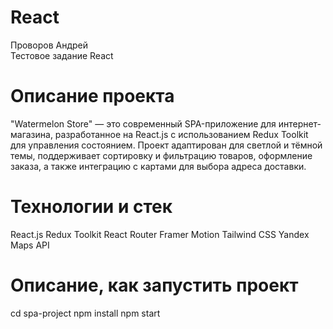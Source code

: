 # React
Проворов Андрей <br>
Тестовое задание React
# Описание проекта
"Watermelon Store" — это современный SPA-приложение для интернет-магазина, разработанное на React.js с использованием Redux Toolkit для управления состоянием. Проект адаптирован для светлой и тёмной темы, поддерживает сортировку и фильтрацию товаров, оформление заказа, а также интеграцию с картами для выбора адреса доставки.
# Технологии и стек
 React.js 
 Redux Toolkit 
 React Router 
 Framer Motion 
 Tailwind CSS 
 Yandex Maps API 

# Описание, как запустить проект
 cd spa-project
 npm install
 npm start
